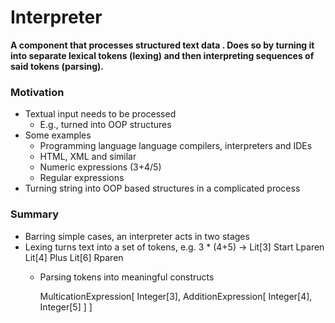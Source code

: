 ﻿# Interpreter

**A component that processes structured text data . Does so by turning it into separate lexical tokens (lexing) and then
interpreting sequences of said tokens (parsing).**

### Motivation 

- Textual input needs to be processed
    - E.g., turned into OOP structures
- Some examples
    - Programming language language compilers, interpreters and IDEs
    - HTML, XML and similar
    - Numeric expressions (3+4/5)
    - Regular expressions
- Turning string into OOP based structures in a complicated process

### Summary

- Barring simple cases, an interpreter acts in two stages
- Lexing turns text into a set of tokens, e.g.
  3 * (4+5) -> Lit[3] Start Lparen Lit[4] Plus Lit[6] Rparen
  - Parsing tokens into meaningful constructs


      MulticationExpression[
      Integer[3],
      AdditionExpression[
      Integer[4], Integer[5]
      ]
      ]


